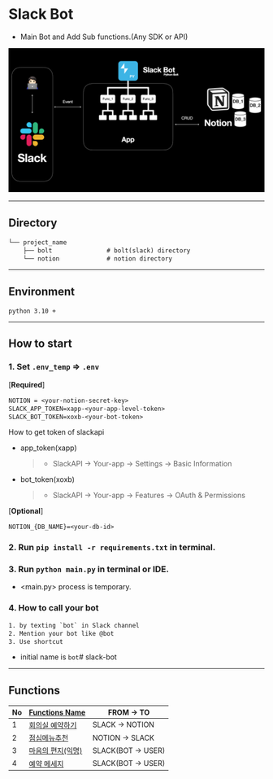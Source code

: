 # Slack Bot


* Main Bot and Add Sub functions.(Any SDK or API)

![slack_bot.png](slack_bot.png)

---

## Directory
~~~
└── project_name
    ├── bolt               # bolt(slack) directory
    └── notion             # notion directory
~~~



---

## Environment
~~~
python 3.10 +
~~~

---

## How to start


### 1. Set `.env_temp` => `.env`

[**Required**]
~~~
NOTION = <your-notion-secret-key>
SLACK_APP_TOKEN=xapp-<your-app-level-token>
SLACK_BOT_TOKEN=xoxb-<your-bot-token>
~~~
How to get token of slackapi
  * app_token(xapp)
    >* SlackAPI -> Your-app -> Settings -> Basic Information
  * bot_token(xoxb)
    >* SlackAPI -> Your-app -> Features -> OAuth & Permissions

[**Optional**]
~~~
NOTION_{DB_NAME}=<your-db-id>
~~~

### 2. Run `pip install -r requirements.txt` in terminal.
    
    
### 3. Run `python main.py` in terminal or IDE.

* <main.py>  process is temporary.
    
### 4. How to call your bot 
    1. by texting `bot` in Slack channel
    2. Mention your bot like @bot
    3. Use shortcut
* initial name is `bot`# slack-bot

---
## Functions

| No  | [Functions Name](https://github.com/IT-HONGREAT/slack_bot/blob/689ee759238e79d0058e82407cad57fdbe8d8264/bolt/actions.py) | FROM -> TO        |
|-----|--------------------------------------------------------------------------------------------------------------------------|-------------------|
| 1   | [회의실 예약하기](https://github.com/IT-HONGREAT/slack_bot/blob/689ee759238e79d0058e82407cad57fdbe8d8264/bolt/actions.py#L70)   | SLACK -> NOTION   |                            
| 2   | [점심메뉴추천](https://github.com/IT-HONGREAT/slack_bot/blob/689ee759238e79d0058e82407cad57fdbe8d8264/bolt/actions.py#L140)    | NOTION -> SLACK   |                    
| 3   | [마음의 편지(익명)](https://github.com/IT-HONGREAT/slack_bot/blob/689ee759238e79d0058e82407cad57fdbe8d8264/bolt/actions.py#L175) | SLACK(BOT -> USER) |
| 4   | [예약 메세지](https://github.com/IT-HONGREAT/slack_bot/blob/dd37adfdb10301ab3b56cd2e77b9d5825eed15ab/bolt/actions.py#L201)    | SLACK(BOT -> USER) |
